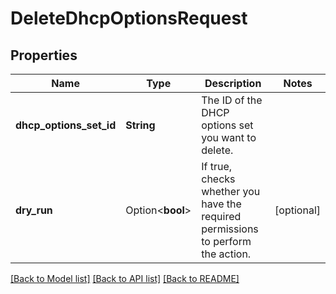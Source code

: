 # DeleteDhcpOptionsRequest

## Properties

Name | Type | Description | Notes
------------ | ------------- | ------------- | -------------
**dhcp_options_set_id** | **String** | The ID of the DHCP options set you want to delete. | 
**dry_run** | Option<**bool**> | If true, checks whether you have the required permissions to perform the action. | [optional]

[[Back to Model list]](../README.md#documentation-for-models) [[Back to API list]](../README.md#documentation-for-api-endpoints) [[Back to README]](../README.md)


